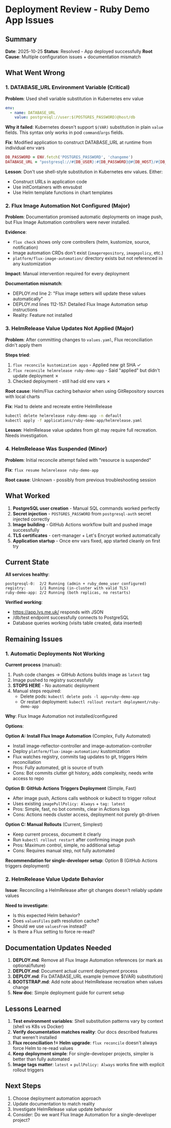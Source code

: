 # Deployment Review - Ruby Demo App Issues

## Summary

**Date**: 2025-10-25
**Status**: Resolved - App deployed successfully
**Root Cause**: Multiple configuration issues + documentation mismatch

## What Went Wrong

### 1. DATABASE_URL Environment Variable (Critical)

**Problem**: Used shell variable substitution in Kubernetes env value

```yaml
env:
  - name: DATABASE_URL
    value: postgresql://user:$(POSTGRES_PASSWORD)@host/db
```

**Why it failed**: Kubernetes doesn't support `$(VAR)` substitution in plain `value` fields. This syntax only works in pod `command`/`args` fields.

**Fix**: Modified application to construct DATABASE_URL at runtime from individual env vars

```ruby
DB_PASSWORD = ENV.fetch('POSTGRES_PASSWORD', 'changeme')
DATABASE_URL = "postgresql://#{DB_USER}:#{DB_PASSWORD}@#{DB_HOST}/#{DB_NAME}"
```

**Lesson**: Don't use shell-style substitution in Kubernetes env values. Either:

- Construct URLs in application code
- Use initContainers with envsubst
- Use Helm template functions in chart templates

### 2. Flux Image Automation Not Configured (Major)

**Problem**: Documentation promised automatic deployments on image push, but Flux Image Automation controllers were never installed.

**Evidence**:

- `flux check` shows only core controllers (helm, kustomize, source, notification)
- Image automation CRDs don't exist (`imagerepository`, `imagepolicy`, etc.)
- `platform/flux-image-automation/` directory exists but not referenced in any kustomization

**Impact**: Manual intervention required for every deployment

**Documentation mismatch**:

- DEPLOY.md line 2: "Flux image setters will update these values automatically"
- DEPLOY.md lines 112-157: Detailed Flux Image Automation setup instructions
- Reality: Feature not installed

### 3. HelmRelease Value Updates Not Applied (Major)

**Problem**: After committing changes to `values.yaml`, Flux reconciliation didn't apply them

**Steps tried**:

1. `flux reconcile kustomization apps` - Applied new git SHA ✓
2. `flux reconcile helmrelease ruby-demo-app` - Said "applied" but didn't update deployment ✗
3. Checked deployment - still had old env vars ✗

**Root cause**: Helm/Flux caching behavior when using GitRepository sources with local charts

**Fix**: Had to delete and recreate entire HelmRelease

```bash
kubectl delete helmrelease ruby-demo-app -n default
kubectl apply -f applications/ruby-demo-app/helmrelease.yaml
```

**Lesson**: HelmRelease value updates from git may require full recreation. Needs investigation.

### 4. HelmRelease Was Suspended (Minor)

**Problem**: Initial reconcile attempt failed with "resource is suspended"

**Fix**: `flux resume helmrelease ruby-demo-app`

**Root cause**: Unknown - possibly from previous troubleshooting session

## What Worked

1. **PostgreSQL user creation** - Manual SQL commands worked perfectly
2. **Secret injection** - `POSTGRES_PASSWORD` from `postgresql-auth` secret injected correctly
3. **Image building** - GitHub Actions workflow built and pushed image successfully
4. **TLS certificates** - cert-manager + Let's Encrypt worked automatically
5. **Application startup** - Once env vars fixed, app started cleanly on first try

## Current State

**All services healthy**:

```
postgresql-0:  2/2 Running (admin + ruby_demo_user configured)
registry:      1/1 Running (in-cluster with valid TLS)
ruby-demo-app: 2/2 Running (both replicas, no restarts)
```

**Verified working**:

- <https://app.lvs.me.uk/> responds with JSON
- /db/test endpoint successfully connects to PostgreSQL
- Database queries working (visits table created, data inserted)

## Remaining Issues

### 1. Automatic Deployments Not Working

**Current process** (manual):

1. Push code changes → GitHub Actions builds image as `latest` tag
2. Image pushed to registry successfully
3. **STOPS HERE** - No automatic deployment
4. Manual steps required:
   - Delete pods: `kubectl delete pods -l app=ruby-demo-app`
   - Or restart deployment: `kubectl rollout restart deployment/ruby-demo-app`

**Why**: Flux Image Automation not installed/configured

**Options**:

**Option A: Install Flux Image Automation** (Complex, Fully Automated)

- Install image-reflector-controller and image-automation-controller
- Deploy `platform/flux-image-automation/` kustomization
- Flux watches registry, commits tag updates to git, triggers Helm reconciliation
- Pros: Fully automated, git is source of truth
- Cons: Bot commits clutter git history, adds complexity, needs write access to repo

**Option B: GitHub Actions Triggers Deployment** (Simple, Fast)

- After image push, Actions calls webhook or kubectl to trigger rollout
- Uses existing `imagePullPolicy: Always` + `tag: latest`
- Pros: Simple, fast, no bot commits, clear in Actions logs
- Cons: Actions needs cluster access, deployment not purely git-driven

**Option C: Manual Rollouts** (Current, Simplest)

- Keep current process, document it clearly
- Run `kubectl rollout restart` after confirming image push
- Pros: Maximum control, simple, no additional setup
- Cons: Requires manual step, not fully automated

**Recommendation for single-developer setup**: Option B (GitHub Actions triggers deployment)

### 2. HelmRelease Value Update Behavior

**Issue**: Reconciling a HelmRelease after git changes doesn't reliably update values

**Need to investigate**:

- Is this expected Helm behavior?
- Does `valuesFiles` path resolution cache?
- Should we use `valuesFrom` instead?
- Is there a Flux setting to force re-read?

## Documentation Updates Needed

1. **DEPLOY.md**: Remove all Flux Image Automation references (or mark as optional/future)
2. **DEPLOY.md**: Document actual current deployment process
3. **DEPLOY.md**: Fix DATABASE_URL example (remove $(VAR) substitution)
4. **BOOTSTRAP.md**: Add note about HelmRelease recreation when values change
5. **New doc**: Simple deployment guide for current setup

## Lessons Learned

1. **Test environment variables**: Shell substitution patterns vary by context (shell vs K8s vs Docker)
2. **Verify documentation matches reality**: Our docs described features that weren't installed
3. **Flux reconciliation != Helm upgrade**: `flux reconcile` doesn't always force Helm to re-read values
4. **Keep deployment simple**: For single-developer projects, simpler is better than fully automated
5. **Image tags matter**: `latest` + `pullPolicy: Always` works fine with explicit rollout triggers

## Next Steps

1. Choose deployment automation approach
2. Update documentation to match reality
3. Investigate HelmRelease value update behavior
4. Consider: Do we want Flux Image Automation for a single-developer project?
